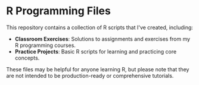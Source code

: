 # R Programming Files

This repository contains a collection of R scripts that I've created, including:
- **Classroom Exercises**: Solutions to assignments and exercises from my R programming courses.
- **Practice Projects**: Basic R scripts for learning and practicing core concepts.
  
These files may be helpful for anyone learning R, but please note that they are not intended to be production-ready or comprehensive tutorials.
